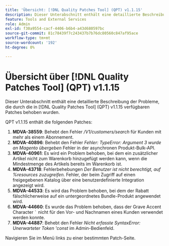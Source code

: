 ```yaml
---
title: 'Übersicht: [!DNL Quality Patches Tool] (QPT) v1.1.15'
description: Dieser Unterabschnitt enthält eine detaillierte Beschreibung der Probleme, die durch die in Version 1.1.15  [!DNL Quality Patches Tool]  Patches behoben wurden.
feature: Tools and External Services
role: Admin
exl-id: f30a9554-cacf-4406-b6b4-a43d680597bc
source-git-commit: 81c78439f7c243437b7b76dc80560c847af95ace
workflow-type: tm+mt
source-wordcount: '192'
ht-degree: 0%

---
```


# Übersicht über [!DNL Quality Patches Tool] (QPT) v1.1.15

Dieser Unterabschnitt enthält eine detaillierte Beschreibung der Probleme, die durch die in [!DNL Quality Patches Tool] (QPT) v1.1.15 verfügbaren Patches behoben wurden.

QPT v1.1.15 enthält die folgenden Patches:

1. **MDVA-38559**: Behebt den Fehler */V1/customers/search* für Kunden mit mehr als einem Abonnement.
1. **MDVA-40896**: Behebt den Fehler *Fehler: TypeError: Argument 3 wurde an Magento übergeben* Fehler in der asynchronen Produkt-Bulk-API.
1. **MDVA-40961**: Es wird ein Problem behoben, bei dem ein zusätzlicher Artikel nicht zum Warenkorb hinzugefügt werden kann, wenn die Mindestmenge des Artikels bereits im Warenkorb ist.
1. **MDVA-43718**: Fehlerbehebungen *Der Benutzer ist nicht berechtigt, auf %resources zuzugreifen.* Fehler, der beim Zugriff auf einen freigegebenen Katalog über eine benutzerdefinierte Integration angezeigt wird.
1. **MDVA-44533**: Es wird das Problem behoben, bei dem der Rabatt fälschlicherweise auf ein untergeordnetes Bundle-Produkt angewendet wird.
1. **MDVA-44660**: Es wurde das Problem behoben, dass der Grave Accent Character ``` ` ``` nicht für den Vor- und Nachnamen eines Kunden verwendet werden konnte.
1. **MDVA-44887**: Behebt den Fehler *Nicht erfasste SyntaxError: Unerwarteter Token &#39;const* im Admin-Bedienfeld.

Navigieren Sie im Menü links zu einer bestimmten Patch-Seite.
